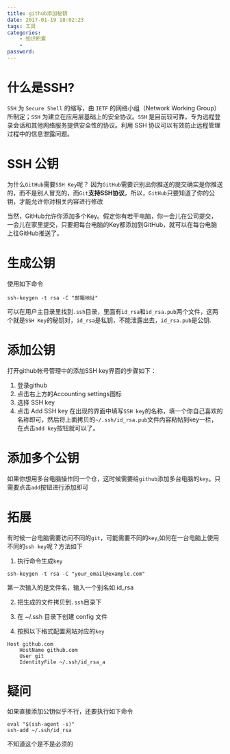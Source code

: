 ```yaml
---
title: github添加秘钥
date: 2017-01-19 18:02:23
tags: 工具
categories:
    - 知识积累
    - 
password: 
---
```



# 什么是SSH?

`SSH` 为 `Secure Shell` 的缩写，由 `IETF` 的网络小组（Network Working Group）所制定；`SSH` 为建立在应用层基础上的安全协议。`SSH` 是目前较可靠，专为远程登录会话和其他网络服务提供安全性的协议。利用 SSH 协议可以有效防止远程管理过程中的信息泄露问题。

# SSH 公钥
为什么`GitHub`需要`SSH Key`呢？
因为`GitHub`需要识别出你推送的提交确实是你推送的，而不是别人冒充的，而`Git`**支持SSH协议**，所以，`GitHub`只要知道了你的公钥，才能允许你对相关内容进行修改

当然，GitHub允许你添加多个Key。假定你有若干电脑，你一会儿在公司提交，一会儿在家里提交，只要把每台电脑的Key都添加到GitHub，就可以在每台电脑上往GitHub推送了。

# 生成公钥

使用如下命令
```
ssh-keygen -t rsa -C "邮箱地址"
```
可以在用户主目录里找到`.ssh`目录，里面有`id_rsa`和`id_rsa.pub`两个文件，这两个就是`SSH Key`的秘钥对，`id_rsa`是私钥，不能泄露出去，`id_rsa.pub`是公钥.

# 添加公钥

打开github帐号管理中的添加SSH key界面的步骤如下：
1. 登录github
2. 点击右上方的Accounting settings图标
3. 选择 SSH key
4. 点击 Add SSH key
在出现的界面中填写`SSH key`的名称，填一个你自己喜欢的名称即可，然后将上面拷贝的`~/.ssh/id_rsa.pub`文件内容粘帖到key一栏，在点击`add key`按钮就可以了。

# 添加多个公钥

如果你想用多台电脑操作同一个仓，这时候需要给`github`添加多台电脑的`key`。只需要点击`add`按钮进行添加即可

# 拓展

有时候一台电脑需要访问不同的`git`，可能需要不同的`key`,如何在一台电脑上使用不同的`ssh key`呢？方法如下

1. 执行命令生成`key`

```
ssh-keygen -t rsa -C "your_email@example.com"
```
第一次输入的是文件名，输入一个别名如:id_rsa

2. 把生成的文件拷贝到`.ssh`目录下

3. 在 ~/.ssh 目录下创建 config 文件

4. 按照以下格式配置网站对应的`key`

```
Host github.com
    HostName github.com
    User git
    IdentityFile ~/.ssh/id_rsa_a

```

# 疑问

如果直接添加公钥似乎不行，还要执行如下命令
```
eval "$(ssh-agent -s)"
ssh-add ~/.ssh/id_rsa
```
不知道这个是不是必须的
